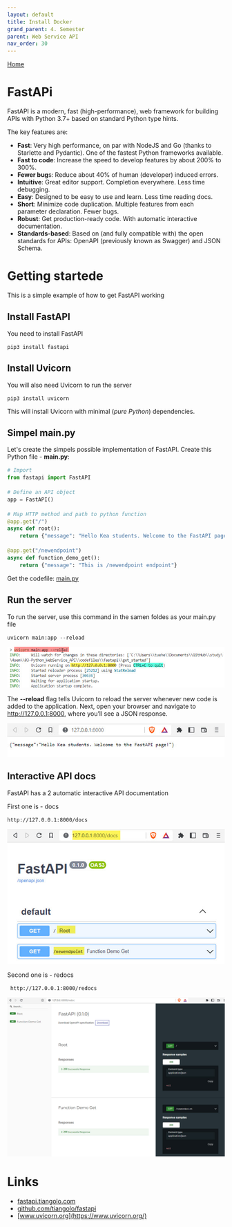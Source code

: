 ```yaml
---
layout: default
title: Install Docker
grand_parent: 4. Semester
parent: Web Service API
nav_order: 30
---
```


[Home](./README.md)

# FastAPi
FastAPI is a modern, fast (high-performance), web framework for building APIs with Python 3.7+ based on standard Python type hints.

The key features are:
- **Fast**: Very high performance, on par with NodeJS and Go (thanks to Starlette and Pydantic). One of the fastest Python frameworks available.
- **Fast to code**: Increase the speed to develop features by about 200% to 300%.
- **Fewer bug**s: Reduce about 40% of human (developer) induced errors.
- **Intuitive**: Great editor support. Completion everywhere. Less time debugging.
- **Easy**: Designed to be easy to use and learn. Less time reading docs.
- **Short**: Minimize code duplication. Multiple features from each parameter declaration. Fewer bugs.
- **Robust**: Get production-ready code. With automatic interactive documentation.
- **Standards-based**: Based on (and fully compatible with) the open standards for APIs: OpenAPI (previously known as Swagger) and JSON Schema.

# Getting startede
This is a simple example of how to get FastAPI working

## Install FastAPI
You need to install FastAPI

    pip3 install fastapi

## Install Uvicorn
You will also need Uvicorn to run the server

    pip3 install uvicorn

This will install Uvicorn with minimal (*pure Python*) dependencies.

## Simpel main.py
Let's create the simpels possible implementation of FastAPI. Create this Python file - **main.py**:

```python
# Import
from fastapi import FastAPI

# Define an API object
app = FastAPI()

# Map HTTP method and path to python function
@app.get("/")
async def root():
    return {"message": "Hello Kea students. Welcome to the FastAPI page!"}

@app.get("/newendpoint")
async def function_demo_get():
    return {"message": "This is /newendpoint endpoint"}
```
Get the codefile: [main.py](./_code/fastapi/get_started/main.py) 

## Run the server
To run the server, use this command in the samen foldes as your main.py file

    uvicorn main:app --reload

![](./_image/uvicorn-1.jpg)

The **--reload** flag tells Uvicorn to reload the server whenever new code is added to the application. Next, open your browser and navigate to http://127.0.0.1:8000, where you’ll see a JSON response.

![](./_image/uvicorn-2.jpg)

## Interactive API docs
FastAPI has a 2 automatic interactive API documentation

First one is - docs

    http://127.0.0.1:8000/docs

![](./_image/fastapi_1.jpg)

Second one is - redocs

     http://127.0.0.1:8000/redocs    

![](./_image/fastapiredocs.jpg)

# Links
- [fastapi.tiangolo.com](https://vfastapi.tiangolo.com/)
- [github.com/tiangolo/fastapi](https://github.com/tiangolo/fastapi)
- [www.uvicorn.org](https://www.uvicorn.org/)